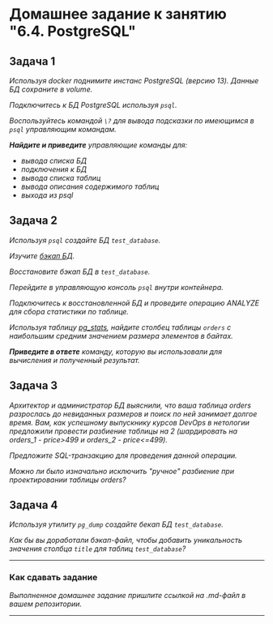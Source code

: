 # Домашнее задание к занятию "6.4. PostgreSQL"

## Задача 1

*Используя docker поднимите инстанс PostgreSQL (версию 13). Данные БД сохраните в volume.*

*Подключитесь к БД PostgreSQL используя `psql`.*

*Воспользуйтесь командой `\?` для вывода подсказки по имеющимся в `psql` управляющим командам.*

***Найдите и приведите** управляющие команды для:*
- *вывода списка БД*
- *подключения к БД*
- *вывода списка таблиц*
- *вывода описания содержимого таблиц*
- *выхода из psql*

## Задача 2

*Используя `psql` создайте БД `test_database`.*

*Изучите [бэкап БД](https://github.com/netology-code/virt-homeworks/tree/master/06-db-04-postgresql/test_data).*

*Восстановите бэкап БД в `test_database`.*

*Перейдите в управляющую консоль `psql` внутри контейнера.*

*Подключитесь к восстановленной БД и проведите операцию ANALYZE для сбора статистики по таблице.*

*Используя таблицу [pg_stats](https://postgrespro.ru/docs/postgresql/12/view-pg-stats), найдите столбец таблицы `orders` 
с наибольшим средним значением размера элементов в байтах.*

***Приведите в ответе** команду, которую вы использовали для вычисления и полученный результат.*

## Задача 3

*Архитектор и администратор БД выяснили, что ваша таблица orders разрослась до невиданных размеров и
поиск по ней занимает долгое время. Вам, как успешному выпускнику курсов DevOps в нетологии предложили
провести разбиение таблицы на 2 (шардировать на orders_1 - price>499 и orders_2 - price<=499).*

*Предложите SQL-транзакцию для проведения данной операции.*

*Можно ли было изначально исключить "ручное" разбиение при проектировании таблицы orders?*

## Задача 4

*Используя утилиту `pg_dump` создайте бекап БД `test_database`.*

*Как бы вы доработали бэкап-файл, чтобы добавить уникальность значения столбца `title` для таблиц `test_database`?*

---

### Как cдавать задание

*Выполненное домашнее задание пришлите ссылкой на .md-файл в вашем репозитории.*

---
